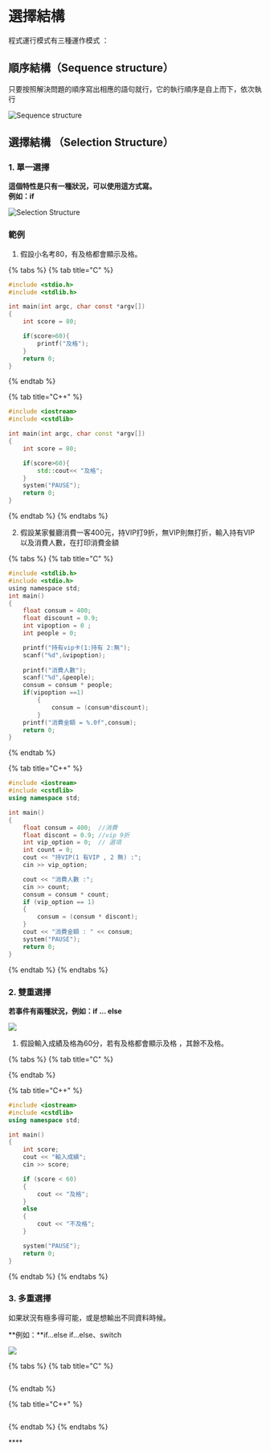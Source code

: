 # 選擇結構

程式運行模式有三種運作模式 ：

## 順序結構（Sequence structure）

只要按照解決問題的順序寫出相應的語句就行，它的執行順序是自上而下，依次執行

![Sequence structure](../.gitbook/assets/image%20%2831%29.png)

## 選擇結構 **（Selection Structure）**

### **1. 單一選擇**

**這個特性是只有一種狀況，可以使用這方式寫。  
例如：if**

![Selection Structure](../.gitbook/assets/image%20%2829%29.png)

### 範例

1. 假設小名考80，有及格都會顯示及格。

{% tabs %}
{% tab title="C" %}
```c
#include <stdio.h>
#include <stdlib.h>

int main(int argc, char const *argv[])
{
    int score = 80;

    if(score>60){
        printf("及格");
    }
    return 0;
}
```
{% endtab %}

{% tab title="C++" %}
```cpp
#include <iostream>
#include <cstdlib>

int main(int argc, char const *argv[])
{
    int score = 80;

    if(score>60){
        std::cout<< "及格";
    }
    system("PAUSE");
    return 0;
}

```
{% endtab %}
{% endtabs %}

 2. 假設某家餐廳消費一客400元，持VIP打9折，無VIP則無打折，輸入持有VIP以及消費人數，在打印消費金額

{% tabs %}
{% tab title="C" %}
```c
#include <stdlib.h>
#include <stdio.h>
using namespace std;
int main() 
{
    float consum = 400;
    float discount = 0.9;
    int vipoption = 0 ;
    int people = 0;

    printf("持有vip卡(1:持有 2:無");
    scanf("%d",&vipoption);
    
    printf("消費人數");
    scanf("%d",&people);
    consum = consum * people;
    if(vipoption ==1)
        {
            consum = (consum*discount);
        }
    printf("消費金額 = %.0f",consum);
    return 0;
}
```
{% endtab %}

{% tab title="C++" %}
```cpp
#include <iostream>
#include <cstdlib>
using namespace std;

int main()
{
    float consum = 400;  //消費
    float discont = 0.9; //vip 9折
    int vip_option = 0;  // 選項
    int count = 0;
    cout << "持VIP(1 有VIP , 2 無) :";
    cin >> vip_option;

    cout << "消費人數 :";
    cin >> count;
    consum = consum * count;
    if (vip_option == 1)
    {
        consum = (consum * discont);
    }
    cout << "消費金額 : " << consum;
    system("PAUSE");
    return 0;
}
```
{% endtab %}
{% endtabs %}

### **2. 雙重選擇**

**若事件有兩種狀況，例如：if ... else**

![](../.gitbook/assets/image%20%2827%29.png)



1. 假設輸入成績及格為60分，若有及格都會顯示及格 ，其餘不及格。

{% tabs %}
{% tab title="C" %}

{% endtab %}

{% tab title="C++" %}
```cpp
#include <iostream>
#include <cstdlib>
using namespace std;

int main()
{
    int score;
    cout << "輸入成績";
    cin >> score;

    if (score < 60)
    {
        cout << "及格";
    }
    else
    {
        cout << "不及格";
    }

    system("PAUSE");
    return 0;
}
```
{% endtab %}
{% endtabs %}

### **3. 多重選擇**

如果狀況有極多得可能，或是想輸出不同資料時候。

**例如：**if...else if...else、switch

![](../.gitbook/assets/image%20%2828%29.png)

{% tabs %}
{% tab title="C" %}
```text

```
{% endtab %}

{% tab title="C++" %}
```text

```
{% endtab %}
{% endtabs %}

\*\*\*\*

